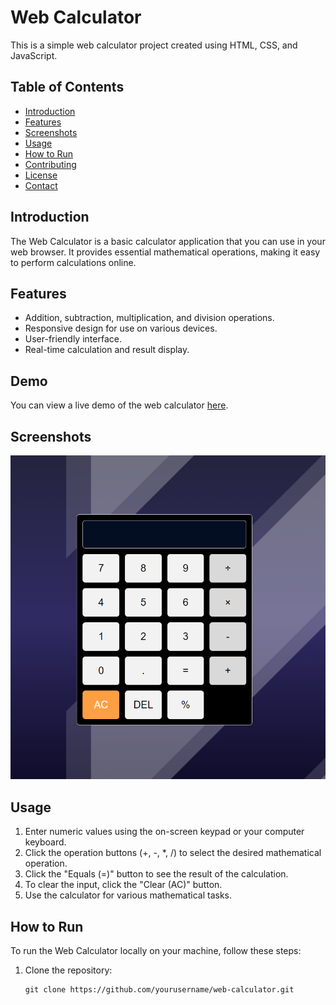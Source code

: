 # Web Calculator

This is a simple web calculator project created using HTML, CSS, and JavaScript.

## Table of Contents

- [Introduction](#introduction)
- [Features](#features)
- [Screenshots](#screenshots)
- [Usage](#usage)
- [How to Run](#how-to-run)
- [Contributing](#contributing)
- [License](#license)
- [Contact](#contact)

## Introduction

The Web Calculator is a basic calculator application that you can use in your web browser. It provides essential mathematical operations, making it easy to perform calculations online.

## Features

- Addition, subtraction, multiplication, and division operations.
- Responsive design for use on various devices.
- User-friendly interface.
- Real-time calculation and result display.

## Demo

You can view a live demo of the web calculator [here](https://incredible-speculoos-57d77e.netlify.app/).

## Screenshots

![Calculator Screenshot](/calc.png)

## Usage

1. Enter numeric values using the on-screen keypad or your computer keyboard.
2. Click the operation buttons (+, -, *, /) to select the desired mathematical operation.
3. Click the "Equals (=)" button to see the result of the calculation.
4. To clear the input, click the "Clear (AC)" button.
5. Use the calculator for various mathematical tasks.

## How to Run

To run the Web Calculator locally on your machine, follow these steps:

1. Clone the repository:

   ```shell
   git clone https://github.com/yourusername/web-calculator.git
